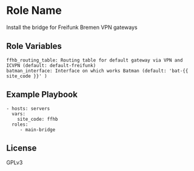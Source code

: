 Role Name
=========

Install the bridge for Freifunk Bremen VPN gateways


Role Variables
--------------

    ffhb_routing_table: Routing table for default gateway via VPN and ICVPN (default: default-freifunk)
    batman_interface: Interface on which works Batman (default: 'bat-{{ site_code }}' )


Example Playbook
----------------

    - hosts: servers
      vars:
        site_code: ffhb
      roles:
         - main-bridge

License
-------

GPLv3
